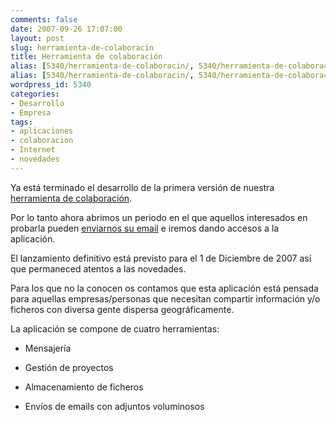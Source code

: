 ```yaml
---
comments: false
date: 2007-09-26 17:07:00
layout: post
slug: herramienta-de-colaboracin
title: Herramienta de colaboración
alias: [5340/herramienta-de-colaboracin/, 5340/herramienta-de-colaboracin]
alias: [5340/herramienta-de-colaboracin/, 5340/herramienta-de-colaboracin]
wordpress_id: 5340
categories:
- Desarrollo
- Empresa
tags:
- aplicaciones
- colaboracion
- Internet
- novedades
---
```


Ya está terminado el desarrollo de la primera versión de nuestra [herramienta de colaboración](http://www.enmilista.com).




Por lo tanto ahora abrimos un periodo en el que aquellos interesados en probarla pueden [enviarnos su email](http://www.enmilista.com) e iremos dando accesos a la aplicación.




El lanzamiento definitivo está previsto para el 1 de Diciembre de 2007 así que permaneced atentos a las novedades.




Para los que no la conocen os contamos que esta aplicación está pensada para aquellas empresas/personas que necesitan compartir información y/o ficheros con diversa gente dispersa geográficamente.




La aplicación se compone de cuatro herramientas:






  * Mensajería


  * Gestión de proyectos


  * Almacenamiento de ficheros


  * Envíos de emails con adjuntos voluminosos


